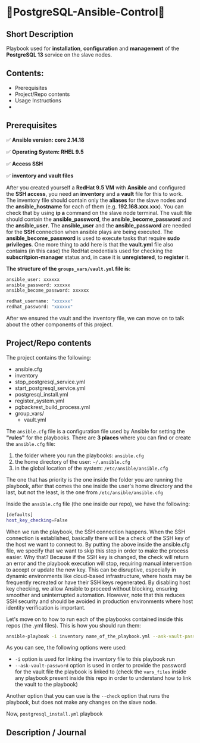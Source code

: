 # :wrench:PostgreSQL-Ansible-Control:wrench:

## Short Description

Playbook used for **installation**, **configuration** and **management** of the **PostgreSQL 13** service on the slave nodes. 

## Contents:

- Prerequisites
- Project/Repo contents
- Usage Instructions
- 

## Prerequisites

:white_check_mark: **Ansible version: core 2.14.18**

:white_check_mark: **Operating System: RHEL 9.5**

:white_check_mark: **Access SSH** 

:white_check_mark: **inventory and vault files** 

After you created yourself a **RedHat 9.5 VM** with **Ansible** and configured the **SSH access**, you need an **inventory** and a **vault** file for this to work. The inventory file should contain only the **aliases** for the slave nodes and the **ansible_hostname** for each of them (e.g. **192.168.xxx.xxx**). You can check that by using **ip a** command on the slave node terminal. The vault file should contain the **ansible_password**, the **ansible_become_password** and the **ansible_user**. The **ansible_user** and the **ansible_password** are needed for the **SSH** connection when ansible plays are being executed. The **ansible_become_password** is used to execute tasks that require **sudo privileges**. One more thing to add here is that the **vault.yml** file also contains (in this case) the RedHat credentials used for checking the **subscritpion-manager** status and, in case it is **unregistered**, to **register** it.   

**The structure of the `groups_vars/vault.yml` file is:**

```bash
ansible_user: xxxxxx
ansible_password: xxxxxx
ansible_become_password: xxxxxx

redhat_username: "xxxxxx"
redhat_password: "xxxxxx"
```

After we ensured the vault and the inventory file, we can move on to talk about the other components of this project.

## Project/Repo contents

The project contains the following: 

- ansible.cfg
- inventory
- stop_postgresql_service.yml
- start_postgresql_service.yml
- postgresql_install.yml
- register_system.yml
- pgbackrest_build_process.yml
- group_vars/
    - vault.yml

The `ansible.cfg` file is a configuration file used by Ansible for setting the **"rules"** for the playbooks. There are **3 places** where you can find or create the `ansible.cfg` file:

1. the folder where you run the playbooks: `ansible.cfg`
2. the home directory of the user: `~/.ansible.cfg`
3. in the global location of the system: `/etc/ansible/ansible.cfg`

The one that has priority is the one inside the folder you are running the playbook, after that comes the one inside the user's home directory and the last, but not the least, is the one from `/etc/ansible/ansible.cfg` 

Inside the `ansible.cfg` file (the one inside our repo), we have the following: 

```bash
[defaults]
host_key_checking=False
```

When we run the playbook, the SSH connection happens. When the SSH connection is established, basically there will be a check of the SSH key of the host we want to connect to. By putting the above inside the ansible.cfg file, we specify that we want to skip this step in order to make the process easier. Why that? Because if the SSH key is changed, the check will return an error and the playbook execution will stop, requiring manual intervention to accept or update the new key. This can be disruptive, especially in dynamic environments like cloud-based infrastructure, where hosts may be frequently recreated or have their SSH keys regenerated. By disabling host key checking, we allow Ansible to proceed without blocking, ensuring smoother and uninterrupted automation. However, note that this reduces SSH security and should be avoided in production environments where host identity verification is important.

Let's move on to how to run each of the playbooks contained inside this repos (the .yml files). This is how you should run them: 

```bash
ansible-playbook -i inventory name_of_the_playbook.yml --ask-vault-password
```

As you can see, the following options were used:

- `-i` option is used for linking the inventory file to this playbook run
- `--ask-vault-password` option is used in order to provide the password for the vault file the playbook is linked to (check the `vars_files` inside any playbook present inside this repo in order to understand how to link the vault to the playbook)

Another option that you can use is the `--check` option that runs the playbook, but does not make any changes on the slave node.

Now, `postgresql_install.yml` playbook  

## Description / Journal



